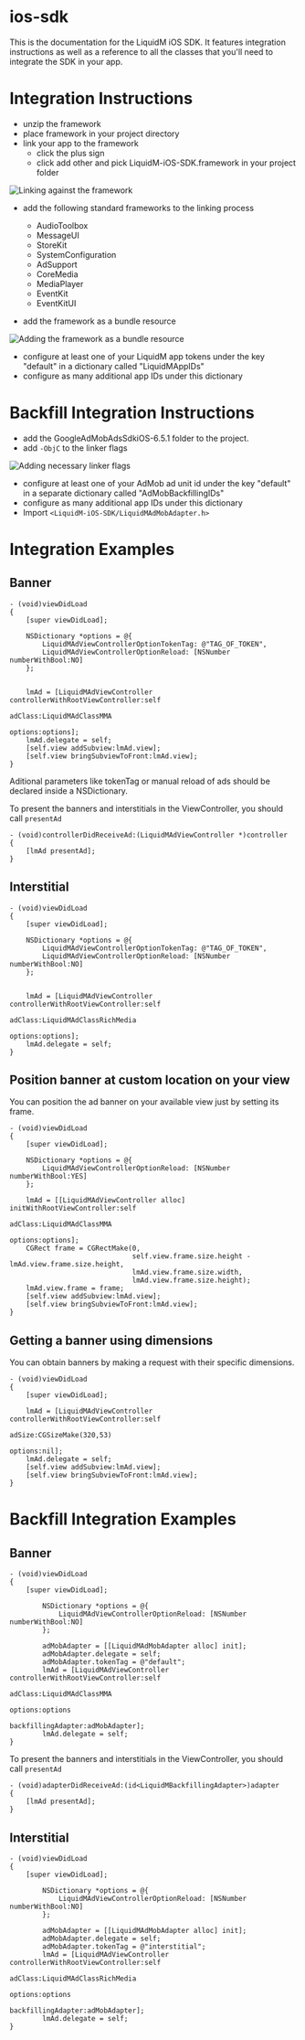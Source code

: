 ios-sdk
=======

This is the documentation for the LiquidM iOS SDK. It features integration
instructions as well as a reference to all the classes that you'll need to
integrate the SDK in your app.


Integration Instructions
========================

- unzip the framework
- place framework in your project directory
- link your app to the framework
    - click the plus sign
    - click add other and pick LiquidM-iOS-SDK.framework in your project folder

![Linking against the framework](docs/images/tutorial/1-link-framework.png)

- add the following standard frameworks to the linking process
	- AudioToolbox
	- MessageUI
	- StoreKit
	- SystemConfiguration
	- AdSupport
	- CoreMedia
	- MediaPlayer
	- EventKit
	- EventKitUI


- add the framework as a bundle resource

![Adding the framework as a bundle resource](docs/images/tutorial/3-bundle-resources.png)

- configure at least one of your LiquidM app tokens under the key "default" in a dictionary called "LiquidMAppIDs"
- configure as many additional app IDs under this dictionary

Backfill Integration Instructions
=================================

- add the GoogleAdMobAdsSdkiOS-6.5.1 folder to the project.
- add `-ObjC` to the linker flags

![Adding necessary linker flags](docs/images/tutorial/2-add-linker-flags.png)

- configure at least one of your AdMob ad unit id under the key "default" in a separate dictionary called "AdMobBackfillingIDs"
- configure as many additional app IDs under this dictionary
- Import `<LiquidM-iOS-SDK/LiquidMAdMobAdapter.h>`


Integration Examples
===================

Banner
------

	- (void)viewDidLoad
	{
		[super viewDidLoad];

		NSDictionary *options = @{
        	LiquidMAdViewControllerOptionTokenTag: @"TAG_OF_TOKEN",
        	LiquidMAdViewControllerOptionReload: [NSNumber numberWithBool:NO]
    	};


		lmAd = [LiquidMAdViewController controllerWithRootViewController:self
                                                             adClass:LiquidMAdClassMMA
                                                            options:options];
        lmAd.delegate = self;                                                    
		[self.view addSubview:lmAd.view];
		[self.view bringSubviewToFront:lmAd.view];
	}

Aditional parameters like tokenTag or  manual reload of ads should be declared inside a NSDictionary.

To present the banners and interstitials in the ViewController, you should call `presentAd`

	- (void)controllerDidReceiveAd:(LiquidMAdViewController *)controller
	{
    	[lmAd presentAd];
	}

Interstitial
------------

	- (void)viewDidLoad
	{
		[super viewDidLoad];

		NSDictionary *options = @{
        	LiquidMAdViewControllerOptionTokenTag: @"TAG_OF_TOKEN",
        	LiquidMAdViewControllerOptionReload: [NSNumber numberWithBool:NO]
    	};


		lmAd = [LiquidMAdViewController controllerWithRootViewController:self
                                                             adClass:LiquidMAdClassRichMedia
                                                            options:options];
        lmAd.delegate = self;                                                 
	}


Position banner at custom location on your view
-----------------------------------------------

You can position the ad banner on your available view just by setting its frame.

	- (void)viewDidLoad
	{
		[super viewDidLoad];

		NSDictionary *options = @{
        	LiquidMAdViewControllerOptionReload: [NSNumber numberWithBool:YES]
    	};

		lmAd = [[LiquidMAdViewController alloc] initWithRootViewController:self
																	   adClass:LiquidMAdClassMMA
																	   options:options];
		CGRect frame = CGRectMake(0,
								  self.view.frame.size.height - lmAd.view.frame.size.height,
								  lmAd.view.frame.size.width,
								  lmAd.view.frame.size.height);
		lmAd.view.frame = frame;
		[self.view addSubview:lmAd.view];
		[self.view bringSubviewToFront:lmAd.view];
	}


Getting a banner using dimensions
---------------------------------

You can obtain banners by making a request with their specific dimensions.

	- (void)viewDidLoad
	{
		[super viewDidLoad];

		lmAd = [LiquidMAdViewController controllerWithRootViewController:self
                                                                  adSize:CGSizeMake(320,53)
                                                                 options:nil];
        lmAd.delegate = self;
		[self.view addSubview:lmAd.view];
		[self.view bringSubviewToFront:lmAd.view];
	}


Backfill Integration Examples
=============================

Banner
------

	- (void)viewDidLoad
	{
    	[super viewDidLoad];

        	NSDictionary *options = @{
            	LiquidMAdViewControllerOptionReload: [NSNumber numberWithBool:NO]
        	};
        
        	adMobAdapter = [[LiquidMAdMobAdapter alloc] init];
        	adMobAdapter.delegate = self;
        	adMobAdapter.tokenTag = @"default";
        	lmAd = [LiquidMAdViewController controllerWithRootViewController:self
                                                                 	 adClass:LiquidMAdClassMMA
                                                                	 options:options
                                                      	  backfillingAdapter:adMobAdapter];
        	lmAd.delegate = self;
	}

To present the banners and interstitials in the ViewController, you should call `presentAd`

	- (void)adapterDidReceiveAd:(id<LiquidMBackfillingAdapter>)adapter
	{
    	[lmAd presentAd];
	}

Interstitial
------------

	- (void)viewDidLoad
	{
    	[super viewDidLoad];

        	NSDictionary *options = @{
            	LiquidMAdViewControllerOptionReload: [NSNumber numberWithBool:NO]
        	};
        
        	adMobAdapter = [[LiquidMAdMobAdapter alloc] init];
        	adMobAdapter.delegate = self;
        	adMobAdapter.tokenTag = @"interstitial";
        	lmAd = [LiquidMAdViewController controllerWithRootViewController:self
                                                                 	 adClass:LiquidMAdClassRichMedia
                                                                  	 options:options
                                                      	  backfillingAdapter:adMobAdapter];
        	lmAd.delegate = self;
	}